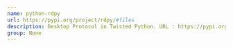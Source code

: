 ```yaml
---
name: python-rdpy
url: https://pypi.org/project/rdpy/#files
description: Desktop Protocol in Twisted Python. URL : https://pypi.org/project/rdpy/#files Groups : None
group: None
---
```


